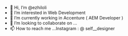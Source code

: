 - 👋 Hi, I’m @ezhiloli
- 👀 I’m interested in  Web Development
- 🌱 I’m currently working in Accenture ( AEM Developer )
- 💞️ I’m looking to collaborate on ...
- 📫 How to reach me ...Instagram : @ self__designer

<!---
ezhiloli/ezhiloli is a ✨ special ✨ repository because its `README.md` (this file) appears on your GitHub profile.
You can click the Preview link to take a look at your changes.
--->
